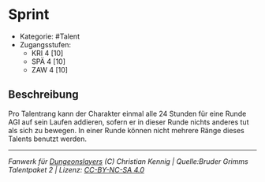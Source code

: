 <!---
Dies ist ein Fanwerk für DUNGEONSLAYERS (C) von Christian Kennig

Quellen:      [Bruder Grimms Talentpaket 2](https://www.f-space.de/ds4/downloads.html)
              [Talentbeschreibungen](https://www.f-space.de/ds4/tools-talentcards.html)
License:      [CC-BY-NC-SA 4.0](https://creativecommons.org/licenses/by-nc-sa/4.0/deed.de)
Richtlinien:  [Fanwerkrichtlinien](https://www.dungeonslayers.net/fanwerk-richtlinien/)
Autor:        Zauberlehrling
-->

  
# Sprint  
- Kategorie: #Talent  
- Zugangsstufen:  
  - KRI 4 [10]  
  - SPÄ 4 [10]  
  - ZAW 4 [10]  

## Beschreibung  
Pro Talentrang kann der Charakter einmal alle 24 Stunden für eine Runde AGI auf sein Laufen addieren, sofern er in dieser Runde nichts anderes tut als sich zu bewegen. In einer Runde können nicht mehrere Ränge dieses Talents benutzt werden.


___  
*Fanwerk für [Dungeonslayers](https://www.dungeonslayers.net/) (C) Christian Kennig | Quelle:Bruder Grimms Talentpaket 2 | Lizenz: [CC-BY-NC-SA 4.0](https://creativecommons.org/licenses/by-nc-sa/4.0/deed.de)*  